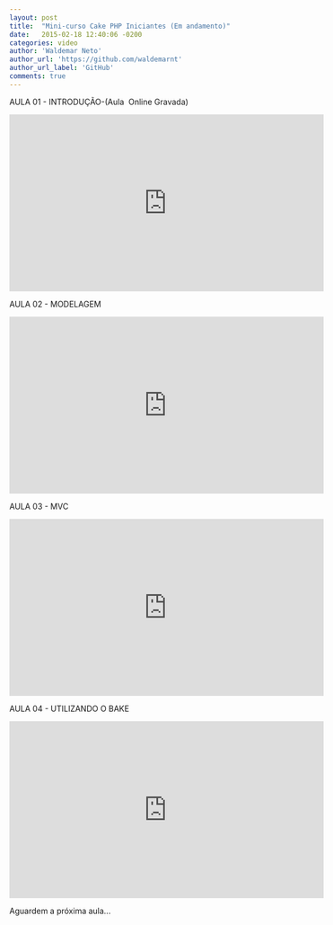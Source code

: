 ```yaml
---
layout: post
title:  "Mini-curso Cake PHP Iniciantes (Em andamento)"
date:   2015-02-18 12:40:06 -0200
categories: video
author: 'Waldemar Neto'
author_url: 'https://github.com/waldemarnt'
author_url_label: 'GitHub'
comments: true
---
```

AULA 01 - INTRODUÇÃO-(Aula  Online Gravada)

<iframe width="560" height="315" src="https://www.youtube.com/embed/f6dZUW9yfU8" frameborder="0" allow="accelerometer; autoplay; encrypted-media; gyroscope; picture-in-picture" allowfullscreen></iframe>

AULA 02 - MODELAGEM

<iframe width="560" height="315" src="https://www.youtube.com/embed/DhvhTewUWzU" frameborder="0" allow="accelerometer; autoplay; encrypted-media; gyroscope; picture-in-picture" allowfullscreen></iframe>

AULA 03 - MVC

<iframe width="560" height="315" src="https://www.youtube.com/embed/1SQ2gtV1y7Q" frameborder="0" allow="accelerometer; autoplay; encrypted-media; gyroscope; picture-in-picture" allowfullscreen></iframe>

AULA 04 - UTILIZANDO O BAKE

<iframe width="560" height="315" src="https://www.youtube.com/embed/nZabeztFn9k" frameborder="0" allow="accelerometer; autoplay; encrypted-media; gyroscope; picture-in-picture" allowfullscreen></iframe>

Aguardem a próxima aula...
